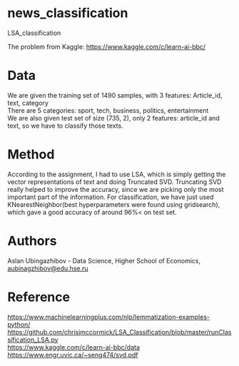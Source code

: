 # news_classification
LSA_classification

The problem from Kaggle: https://www.kaggle.com/c/learn-ai-bbc/ <br>
# Data 
We are given the training set of 1490 samples, with 3 features: Article_id, text, category <br>
There are 5 categories: sport, tech, business, politics, entertainment <br>
We are also given test set of size (735, 2), only 2 features: article_id and text, so we have to classify those texts. <br>

# Method
According to the assignment, I had to use LSA, which is simply getting the vector representations of text and doing Truncated SVD. Truncating SVD really helped to improve the accuracy, since we are picking only the most important part of the information. For classification, we have just used KNearestNeighbor(best hyperparameters were found using gridsearch), which gave a good accuracy of around 96%< on test set.


# Authors
Aslan Ubingazhibov - Data Science, Higher School of Economics, aubinagzhibov@edu.hse.ru <br/>
# Reference
https://www.machinelearningplus.com/nlp/lemmatization-examples-python/ <br>
https://github.com/chrisjmccormick/LSA_Classification/blob/master/runClassification_LSA.py <br>
https://www.kaggle.com/c/learn-ai-bbc/data <br>
https://www.engr.uvic.ca/~seng474/svd.pdf
